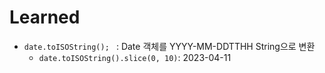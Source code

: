 # Learned

- `date.toISOString(); ` : Date 객체를 YYYY-MM-DDTTHH String으로 변환
  - `date.toISOString().slice(0, 10)`: 2023-04-11
